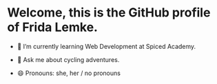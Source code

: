# Welcome, this is the GitHub profile of Frida Lemke.


- 🌱 I’m currently learning Web Development at Spiced Academy.

- 💬 Ask me about cycling adventures.
  
- 😄 Pronouns: she, her / no pronouns
  

